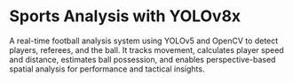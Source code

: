 # Sports Analysis with YOLOv8x
A real-time football analysis system using YOLOv5 and OpenCV to detect players, referees, and the ball. It tracks movement, calculates player speed and distance, estimates ball possession, and enables perspective-based spatial analysis for performance and tactical insights.
